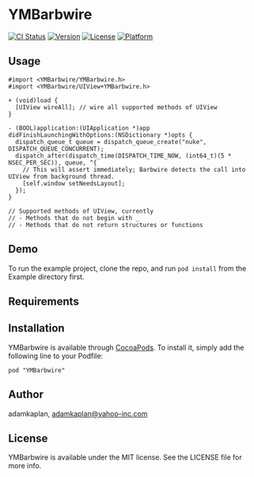 # YMBarbwire

[![CI Status](http://img.shields.io/travis/adamkaplan/YMBarbwire.svg?style=flat)](https://travis-ci.org/adamkaplan/YMBarbwire)
[![Version](https://img.shields.io/cocoapods/v/YMBarbwire.svg?style=flat)](http://cocoadocs.org/docsets/YMBarbwire)
[![License](https://img.shields.io/cocoapods/l/YMBarbwire.svg?style=flat)](http://cocoadocs.org/docsets/YMBarbwire)
[![Platform](https://img.shields.io/cocoapods/p/YMBarbwire.svg?style=flat)](http://cocoadocs.org/docsets/YMBarbwire)

## Usage

```
#import <YMBarbwire/YMBarbwire.h>
#import <YMBarbwire/UIView+YMBarbwire.h>

+ (void)load {
  [UIView wireAll]; // wire all supported methods of UIView
}

- (BOOL)application:(UIApplication *)app didFinishLaunchingWithOptions:(NSDictionary *)opts {
  dispatch_queue_t queue = dispatch_queue_create("nuke", DISPATCH_QUEUE_CONCURRENT);
  dispatch_after(dispatch_time(DISPATCH_TIME_NOW, (int64_t)(5 * NSEC_PER_SEC)), queue, ^{
    // This will assert immediately; Barbwire detects the call into UIView from background thread.
    [self.window setNeedsLayout];
  });
}

// Supported methods of UIView, currently
// - Methods that do not begin with _
// - Methods that do not return structures or functions
```

## Demo

To run the example project, clone the repo, and run `pod install` from the Example directory first.

## Requirements

## Installation

YMBarbwire is available through [CocoaPods](http://cocoapods.org). To install
it, simply add the following line to your Podfile:

    pod "YMBarbwire"

## Author

adamkaplan, adamkaplan@yahoo-inc.com

## License

YMBarbwire is available under the MIT license. See the LICENSE file for more info.

